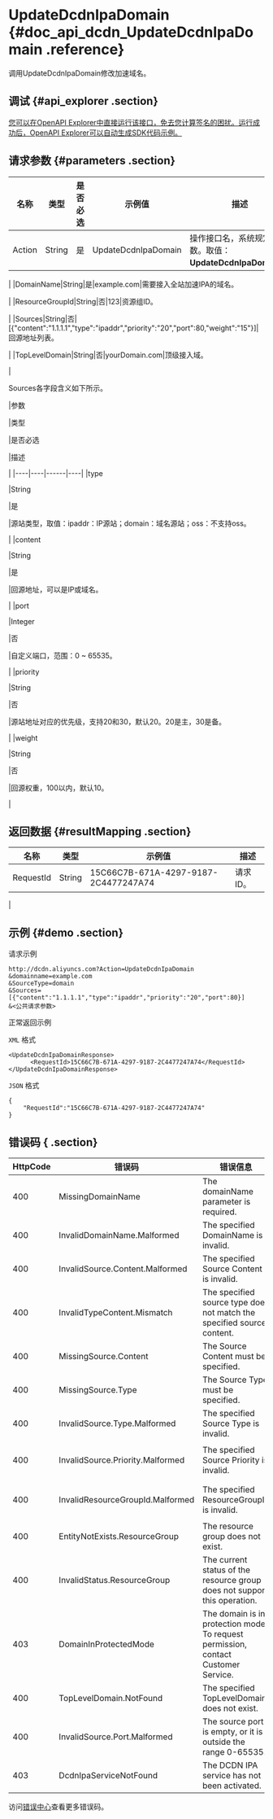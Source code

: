 # UpdateDcdnIpaDomain {#doc_api_dcdn_UpdateDcdnIpaDomain .reference}

调用UpdateDcdnIpaDomain修改加速域名。

## 调试 {#api_explorer .section}

[您可以在OpenAPI Explorer中直接运行该接口，免去您计算签名的困扰。运行成功后，OpenAPI Explorer可以自动生成SDK代码示例。](https://api.aliyun.com/#product=dcdn&api=UpdateDcdnIpaDomain&type=RPC&version=2018-01-15)

## 请求参数 {#parameters .section}

|名称|类型|是否必选|示例值|描述|
|--|--|----|---|--|
|Action|String|是|UpdateDcdnIpaDomain|操作接口名，系统规定参数。取值：**UpdateDcdnIpaDomain**。

 |
|DomainName|String|是|example.com|需要接入全站加速IPA的域名。

 |
|ResourceGroupId|String|否|123|资源组ID。

 |
|Sources|String|否|\[\{"content":"1.1.1.1","type":"ipaddr","priority":"20","port":80,"weight":"15"\}\]|回源地址列表。

 |
|TopLevelDomain|String|否|yourDomain.com|顶级接入域。

 |

Sources各字段含义如下所示。

|参数

|类型

|是否必选

|描述

|
|----|----|------|----|
|type

|String

|是

|源站类型，取值：ipaddr：IP源站；domain：域名源站；oss：不支持oss。

|
|content

|String

|是

|回源地址，可以是IP或域名。

|
|port

|Integer

|否

|自定义端口，范围：0 ~ 65535。

|
|priority

|String

|否

|源站地址对应的优先级，支持20和30，默认20。20是主，30是备。

|
|weight

|String

|否

|回源权重，100以内，默认10。

|

## 返回数据 {#resultMapping .section}

|名称|类型|示例值|描述|
|--|--|---|--|
|RequestId|String|15C66C7B-671A-4297-9187-2C4477247A74|请求ID。

 |

## 示例 {#demo .section}

请求示例

``` {#request_demo}
http://dcdn.aliyuncs.com?Action=UpdateDcdnIpaDomain
&domainname=example.com
&SourceType=domain
&Sources=[{"content":"1.1.1.1","type":"ipaddr","priority":"20","port":80}]
&<公共请求参数>
```

正常返回示例

`XML` 格式

``` {#xml_return_success_demo}
<UpdateDcdnIpaDomainResponse>
	  <RequestId>15C66C7B-671A-4297-9187-2C4477247A74</RequestId>
</UpdateDcdnIpaDomainResponse>
```

`JSON` 格式

``` {#json_return_success_demo}
{
	"RequestId":"15C66C7B-671A-4297-9187-2C4477247A74"
}
```

## 错误码 { .section}

|HttpCode|错误码|错误信息|描述|
|--------|---|----|--|
|400|MissingDomainName|The domainName parameter is required.|请填写域名参数。|
|400|InvalidDomainName.Malformed|The specified DomainName is invalid.|域名格式错误。|
|400|InvalidSource.Content.Malformed|The specified Source Content is invalid.|源站信息错误，请重新填写。|
|400|InvalidTypeContent.Mismatch|The specified source type does not match the specified source content.|源站类型和源站不匹配，请重新填写。|
|400|MissingSource.Content|The Source Content must be specified.|Source Content必填，请填写后重试。|
|400|MissingSource.Type|The Source Type must be specified.|Source Type必填，请填写后重试。|
|400|InvalidSource.Type.Malformed|The specified Source Type is invalid.|Source Type格式错误，请重新填写。|
|400|InvalidSource.Priority.Malformed|The specified Source Priority is invalid.|Source Priority格式错误，请填写正确的格式。|
|400|InvalidResourceGroupId.Malformed|The specified ResourceGroupId is invalid.|ResourceGroupId错误，请填写正确的ResourceGroupId。|
|400|EntityNotExists.ResourceGroup|The resource group does not exist.|该资源组不存在。|
|400|InvalidStatus.ResourceGroup|The current status of the resource group does not support this operation.|资源组当前状态不允许进行此操作。|
|403|DomainInProtectedMode|The domain is in protection mode. To request permission, contact Customer Service.|此域名处于被保护模式。如果您想做这个操作，请联系我们。|
|400|TopLevelDomain.NotFound|The specified TopLevelDomain does not exist.|顶级接入域不存在。|
|400|InvalidSource.Port.Malformed|The source port is empty, or it is outside the range 0-65535.|源站端口号为空，或者不在0-65535范围内。|
|403|DcdnIpaServiceNotFound|The DCDN IPA service has not been activated.|没有开通Dcdn Ipa服务。|

访问[错误中心](https://error-center.aliyun.com/status/product/dcdn)查看更多错误码。

